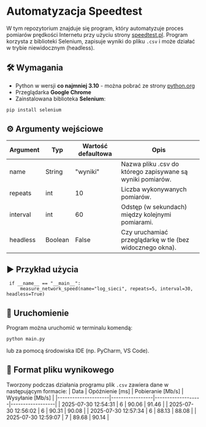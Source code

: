 # Automatyzacja Speedtest
W tym repozytorium znajduje się program, który automatyzuje proces pomiarów prędkości Internetu przy użyciu strony [speedtest.pl](https://www.speedtest.pl). Program korzysta z biblioteki Selenium, zapisuje wyniki do pliku `.csv` i może działać w trybie niewidocznym (headless).


## 🛠️ Wymagania

- Python w wersji **co najmniej 3.10** - można pobrać ze strony [python.org](https://www.python.org/downloads/release/python-3100/)
- Przeglądarka **Google Chrome**
- Zainstalowana biblioteka **Selenium**:

```bash
pip install selenium
```

## ⚙️ Argumenty wejściowe
| Argument | Typ     | Wartość defaultowa | Opis                                                       |
|----------|---------|--------------------|------------------------------------------------------------|
| name     | String  | "wyniki"           | Nazwa pliku .csv do którego zapisywane są wyniki pomiarów. |
| repeats  | int     | 10                 | Liczba wykonywanych pomiarów.                              |
| interval | int     | 60                 | Odstęp (w sekundach) między kolejnymi pomiarami.           |
| headless | Boolean | False              | Czy uruchamiać przeglądarkę w tle (bez widocznego okna).   |


## ▶️ Przykład użycia

     if __name__ == "__main__":
         measure_network_speed(name="log_sieci", repeats=5, interval=30, headless=True)


## 🚀 Uruchomienie
Program można uruchomić w terminalu komendą: 

```bash
python main.py
```

lub za pomocą środowiska IDE (np. PyCharm, VS Code).


## 📄 Format pliku wynikowego
Tworzony podczas działania programu plik `.csv` zawiera dane w następującym formacie:
| Data                | Opóźnienie [ms] | Pobieranie [Mb/s] | Wysyłanie [Mb/s] |
|---------------------|-----------------|-------------------|------------------|
| 2025-07-30 12:54:31 | 6               | 90.06             | 91.46            |
| 2025-07-30 12:56:02 | 6               | 90.31             | 90.08            |
| 2025-07-30 12:57:34 | 6               | 88.13             | 88.08            |
| 2025-07-30 12:59:07 | 7               | 89.68             | 90.14            |
